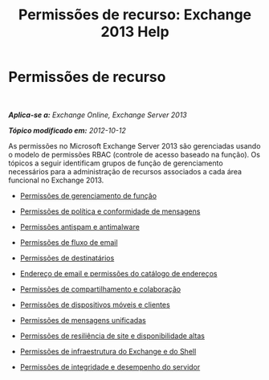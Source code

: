﻿---
title: 'Permissões de recurso: Exchange 2013 Help'
TOCTitle: Permissões de recurso
ms:assetid: 48d06fa6-e4a2-4d5c-bdbd-718eeaade4be
ms:mtpsurl: https://technet.microsoft.com/pt-br/library/Dd638127(v=EXCHG.150)
ms:contentKeyID: 50485482
ms.date: 05/22/2018
mtps_version: v=EXCHG.150
ms.translationtype: MT
---

# Permissões de recurso

 

_**Aplica-se a:** Exchange Online, Exchange Server 2013_

_**Tópico modificado em:** 2012-10-12_

As permissões no Microsoft Exchange Server 2013 são gerenciadas usando o modelo de permissões RBAC (controle de acesso baseado na função). Os tópicos a seguir identificam grupos de função de gerenciamento necessários para a administração de recursos associados a cada área funcional no Exchange 2013.

  - [Permissões de gerenciamento de função](role-management-permissions-exchange-2013-help.md)

  - [Permissões de política e conformidade de mensagens](messaging-policy-and-compliance-permissions-exchange-2013-help.md)

  - [Permissões antispam e antimalware](anti-spam-and-anti-malware-permissions-exchange-2013-help.md)

  - [Permissões de fluxo de email](mail-flow-permissions-exchange-2013-help.md)

  - [Permissões de destinatários](recipients-permissions-exchange-2013-help.md)

  - [Endereço de email e permissões do catálogo de endereços](email-address-and-address-book-permissions-exchange-2013-help.md)

  - [Permissões de compartilhamento e colaboração](sharing-and-collaboration-permissions-exchange-2013-help.md)

  - [Permissões de dispositivos móveis e clientes](clients-and-mobile-devices-permissions-exchange-2013-help.md)

  - [Permissões de mensagens unificadas](unified-messaging-permissions-exchange-2013-help.md)

  - [Permissões de resiliência de site e disponibilidade altas](high-availability-and-site-resilience-permissions-exchange-2013-help.md)

  - [Permissões de infraestrutura do Exchange e do Shell](exchange-and-shell-infrastructure-permissions-exchange-2013-help.md)

  - [Permissões de integridade e desempenho do servidor](server-health-and-performance-permissions-exchange-2013-help.md)


